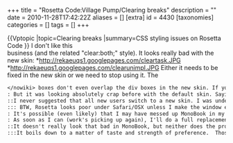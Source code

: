 +++
title = "Rosetta Code:Village Pump/Clearing breaks"
description = ""
date = 2010-11-28T17:42:22Z
aliases = []
[extra]
id = 4430
[taxonomies]
categories = []
tags = []
+++

{{Vptopic
|topic=Clearing breaks
|summary=CSS styling issues on Rosetta Code
}}
I don't like this <nowiki><br clear=all></nowiki> business (and the related "clear:both;" style). It looks really bad with the new skin:
*http://rekaeuqs1.googlepages.com/cleartask.JPG
*http://rekaeuqs1.googlepages.com/clearunimpl.JPG
Either it needs to be fixed in the new skin or we need to stop using it. The <nowiki>
```txt
</nowiki> boxes don't even overlap the div boxes in the new skin. If you haven't yet, try the new skin (My Preferences -> Skin -> Rosetta). --[[User:Mwn3d|Mwn3d]] 17:59, 23 June 2009 (UTC)
: But it was looking absolutely crap before with the default skin. Saying "but new users ought to first switch to a different skin" is kind of missing the whole damn point. Us regulars aren't the people for whom the look-and-feel needs to be optimized. (Perhaps the problem is reconstruable as a bug in the new skin...) —[[User:Dkf|Donal Fellows]] 22:26, 23 June 2009 (UTC)
::I never suggested that all new users switch to a new skin. I was under the impression that the Rosetta theme was to be the default once it was "done". It may very well be a bug in Rosetta but the [[User:Qrush|guy who did most of the development]] is off doing more important things. I don't know who can fix it now especially because Short Circuit seems to be very busy. I'd really like it to get done and become the default because I think it looks better and a lot of work was put into it. Plus it'd be nice if we could make our website look like ''our'' website. --[[User:Mwn3d|Mwn3d]] 23:26, 23 June 2009 (UTC)
::: BTW, Rosetta looks poor under Safari/OSX unless I make the window extremely wide. Probably something to do with font availability, but I've no time to debug today… —[[User:Dkf|Donal Fellows]] 10:56, 24 June 2009 (UTC)
: It's possible (even likely) that I may have messed up MonoBook in my early workings with the skins over a year ago.  And development progress of the Rosetta skin aside, it needs to work in MonoBook; That skin is the most familiar to anyone who's used a MediaWiki-based site.
: As soon as I can (work's picking up again), I'll do a full replacement upgrade of MediaWiki, rather than the in-place upgrades I've done up to this point.  That'll resolve any potential latent problems with corruption of the MonoBook skin.  Then we'll see what can be done.  I also need to get some volunteers with time on their hands that I can actively delegate some administration, organization and infrastructure work, so I can focus more on adding new functionality and less on maintaining and fixing old. --[[User:Short Circuit|Short Circuit]] 23:12, 23 June 2009 (UTC)
::It doesn't really look that bad in MonoBook, but neither does the problem that it tries to fix. I just don't understand it. --[[User:Mwn3d|Mwn3d]] 23:26, 23 June 2009 (UTC)
:::It boils down to a matter of taste and strength of preference.  Those are the breaks in web design. --[[User:Short Circuit|Short Circuit]] 03:33, 24 June 2009 (UTC)
